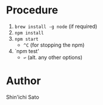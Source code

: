 # Procedure

1. `brew install -g node` (if required)
2. `npm install`
3. `npm start`
	- `^C` (for stopping the npm)
4. `npm test'
	- `↩` (alt. any other options)

# Author

Shin'ichi Sato
